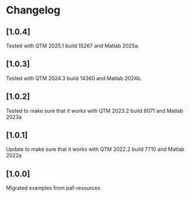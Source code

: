 # Changelog

## [1.0.4]
Tested with QTM 2025.1 build 15267 and Matlab 2025a.

## [1.0.3]
Tested with QTM 2024.3 build 14360 and Matlab 2024b.

## [1.0.2]
Tested to make sure that it works with QTM 2023.2 build 8071 and Matlab 2023a

## [1.0.1]
Update to make sure that it works with QTM 2022.2 build 7710 and Matlab 2022a

## [1.0.0]
Migrated examples from paf-resources

